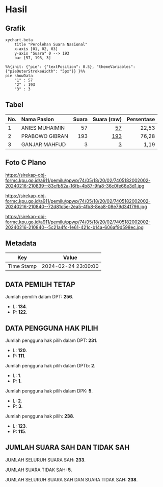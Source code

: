 # Hasil

## Grafik

```mermaid
xychart-beta
    title "Perolehan Suara Nasional"
    x-axis [01, 02, 03]
    y-axis "Suara" 0 --> 193
    bar [57, 193, 3]
```

```mermaid
%%{init: {"pie": {"textPosition": 0.5}, "themeVariables": {"pieOuterStrokeWidth": "5px"}} }%%
pie showData
    "1" : 57
    "2" : 193
    "3" : 3
```

## Tabel

| No. | Nama Paslon    | Suara | Suara (raw) | Persentase |
|:--- |:-------------- | -----:| -----------:| ----------:|
| 1   | ANIES MUHAIMIN | 57    | [57][p-1]   | 22,53      |
| 2   | PRABOWO GIBRAN | 193   | [193][p-2]  | 76,28      |
| 3   | GANJAR MAHFUD  | 3     | [3][p-3]    | 1,19       |


[p-1]: https://github.com/gigit-pemilu/pemilu-2024/blob/main/pilpres/hitung-suara/sub/74-sulawesi-tenggara/sub/05-konawe-selatan/sub/18-wolasi/sub/2002-aoma/sub/002-tps/sub/paslon-1.txt
[p-2]: https://github.com/gigit-pemilu/pemilu-2024/blob/main/pilpres/hitung-suara/sub/74-sulawesi-tenggara/sub/05-konawe-selatan/sub/18-wolasi/sub/2002-aoma/sub/002-tps/sub/paslon-2.txt
[p-3]: https://github.com/gigit-pemilu/pemilu-2024/blob/main/pilpres/hitung-suara/sub/74-sulawesi-tenggara/sub/05-konawe-selatan/sub/18-wolasi/sub/2002-aoma/sub/002-tps/sub/paslon-3.txt

## Foto C Plano

https://sirekap-obj-formc.kpu.go.id/a911/pemilu/ppwp/74/05/18/20/02/7405182002002-20240216-210839--83cfb52a-16fb-4b87-9fa8-36c0fe66e3d1.jpg

https://sirekap-obj-formc.kpu.go.id/a911/pemilu/ppwp/74/05/18/20/02/7405182002002-20240216-210840--72d81c5e-2ea5-4fb8-8ea8-08e79d341796.jpg

https://sirekap-obj-formc.kpu.go.id/a911/pemilu/ppwp/74/05/18/20/02/7405182002002-20240216-210840--5c21a4fc-1e61-421c-b14a-606af9d598ec.jpg


## Metadata

| Key        | Value               |
| ---------- | ------------------- |
| Time Stamp | 2024-02-24 23:00:00 |


## DATA PEMILIH TETAP

Jumlah pemilih dalam DPT: **256**.
 * L: **134**.
 * P: **122**.

## DATA PENGGUNA HAK PILIH

Jumlah pengguna hak pilih dalam DPT: **231**.
 * L: **120**.
 * P: **111**.

Jumlah pengguna hak pilih dalam DPTb: **2**.
 * L: **1**.
 * P: **1**.

Jumlah pengguna hak pilih dalam DPK: **5**.
 * L: **2**.
 * P: **3**.

Jumlah pengguna hak pilih: **238**.
 * L: **123**.
 * P: **115**.

## JUMLAH SUARA SAH DAN TIDAK SAH

JUMLAH SELURUH SUARA SAH: **233**.

JUMLAH SUARA TIDAK SAH: **5**.

JUMLAH SELURUH SUARA SAH DAN SUARA TIDAK SAH: **238**.


